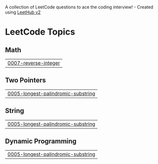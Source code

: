 A collection of LeetCode questions to ace the coding interview! - Created using [LeetHub v2](https://github.com/arunbhardwaj/LeetHub-2.0)
<!---LeetCode Topics Start-->
# LeetCode Topics
## Math
|  |
| ------- |
| [0007-reverse-integer](https://github.com/abenezer444/DSA/tree/master/0007-reverse-integer) |
## Two Pointers
|  |
| ------- |
| [0005-longest-palindromic-substring](https://github.com/abenezer444/DSA/tree/master/0005-longest-palindromic-substring) |
## String
|  |
| ------- |
| [0005-longest-palindromic-substring](https://github.com/abenezer444/DSA/tree/master/0005-longest-palindromic-substring) |
## Dynamic Programming
|  |
| ------- |
| [0005-longest-palindromic-substring](https://github.com/abenezer444/DSA/tree/master/0005-longest-palindromic-substring) |
<!---LeetCode Topics End-->